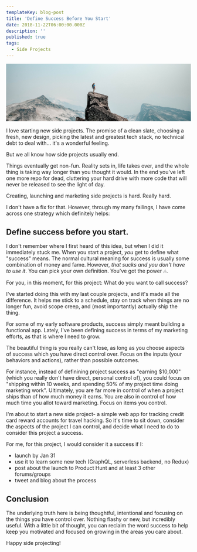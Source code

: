 ```yaml
---
templateKey: blog-post
title: 'Define Success Before You Start'
date: 2018-11-22T06:00:00.000Z
description: ''
published: true
tags:
  - Side Projects
---
```


![man on mountain](./cover.jpg)

I love starting new side projects. The promise of a clean slate, choosing a fresh, new design, picking the latest and greatest tech stack, no technical debt to deal with... it's a wonderful feeling.

But we all know how side projects usually end.

Things eventually get non-fun. Reality sets in, life takes over, and the whole thing is taking way longer than you thought it would. In the end you've left one more repo for dead, cluttering your hard drive with more code that will never be released to see the light of day.

Creating, launching and marketing side projects is hard. Really hard.

I don't have a fix for that. However, through my many failings, I have come across one strategy which definitely helps:

## Define success before you start.

I don't remember where I first heard of this idea, but when I did it immediately stuck me. When you start a project, _you_ get to define what "success" means. The normal cultural meaning for success is usually some combination of money and fame. However, _that sucks and you don't have to use it_. You can pick your own definition. You've got the power 🎶.

For you, in this moment, for this project: What do you want to call success?

I've started doing this with my last couple projects, and it's made all the difference. It helps me stick to a schedule, stay on track when things are no longer fun, avoid scope creep, and (most importantly) actually ship the thing.

For some of my early software products, success simply meant building a functional app. Lately, I've been defining success in terms of my marketing efforts, as that is where I need to grow.

The beautiful thing is you really can't lose, as long as you choose aspects of success which you have direct control over. Focus on the inputs (your behaviors and actions), rather than possible outcomes.

For instance, instead of definining project success as "earning $10,000" (which you really don't have direct, personal control of), you could focus on "shipping within 10 weeks, and spending 50% of my project time doing marketing work". Ultimately, you are far more in control of when a project ships than of how much money it earns. You are also in control of how much time you allot toward marketing. Focus on items you control.

I'm about to start a new side project- a simple web app for tracking credit card reward accounts for travel hacking. So it's time to sit down, consider the aspects of the project I can control, and decide what I need to do to consider this project a success.

For me, for this project, I would consider it a success if I:

- launch by Jan 31
- use it to learn some new tech (GraphQL, serverless backend, no Redux)
- post about the launch to Product Hunt and at least 3 other forums/groups
- tweet and blog about the process

## Conclusion

The underlying truth here is being thoughtful, intentional and focusing on the things you have control over. Nothing flashy or new, but incredibly useful. With a little bit of thought, you can reclaim the word success to help keep you motivated and focused on growing in the areas you care about.

Happy side projecting!
